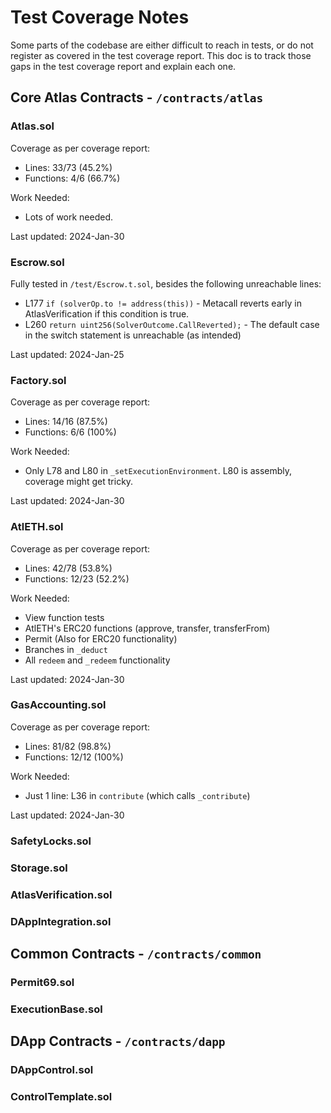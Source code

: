 # Test Coverage Notes

Some parts of the codebase are either difficult to reach in tests, or do not register as covered in the test coverage report. This doc is to track those gaps in the test coverage report and explain each one.

## Core Atlas Contracts - `/contracts/atlas`

### Atlas.sol

Coverage as per coverage report:

- Lines: 33/73 (45.2%)
- Functions: 4/6 (66.7%)

Work Needed:

- Lots of work needed.

Last updated: 2024-Jan-30

### Escrow.sol

Fully tested in `/test/Escrow.t.sol`, besides the following unreachable lines:

- L177 `if (solverOp.to != address(this))` - Metacall reverts early in AtlasVerification if this condition is true.
- L260 `return uint256(SolverOutcome.CallReverted);` - The default case in the switch statement is unreachable (as intended)

Last updated: 2024-Jan-25

### Factory.sol

Coverage as per coverage report:

- Lines: 14/16 (87.5%)
- Functions: 6/6 (100%)

Work Needed:

- Only L78 and L80 in `_setExecutionEnvironment`. L80 is assembly, coverage might get tricky.

Last updated: 2024-Jan-30

### AtlETH.sol

Coverage as per coverage report:

- Lines: 42/78 (53.8%)
- Functions: 12/23 (52.2%)

Work Needed:

- View function tests
- AtlETH's ERC20 functions (approve, transfer, transferFrom)
- Permit (Also for ERC20 functionality)
- Branches in `_deduct`
- All `redeem` and `_redeem` functionality

Last updated: 2024-Jan-30

### GasAccounting.sol

Coverage as per coverage report:

- Lines: 81/82 (98.8%)
- Functions: 12/12 (100%)

Work Needed:

- Just 1 line: L36 in `contribute` (which calls `_contribute`)

Last updated: 2024-Jan-30

### SafetyLocks.sol

### Storage.sol

### AtlasVerification.sol

### DAppIntegration.sol

## Common Contracts - `/contracts/common`

### Permit69.sol

### ExecutionBase.sol

## DApp Contracts - `/contracts/dapp`

### DAppControl.sol

### ControlTemplate.sol

<!-- TODO add more folders and contracts -->